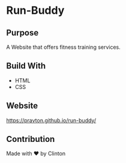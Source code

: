 # Run-Buddy

## Purpose
A Website that offers fitness training services.

## Build With
* HTML
* CSS

## Website 
https://pravton.github.io/run-buddy/

## Contribution
Made with ❤️ by Clinton
